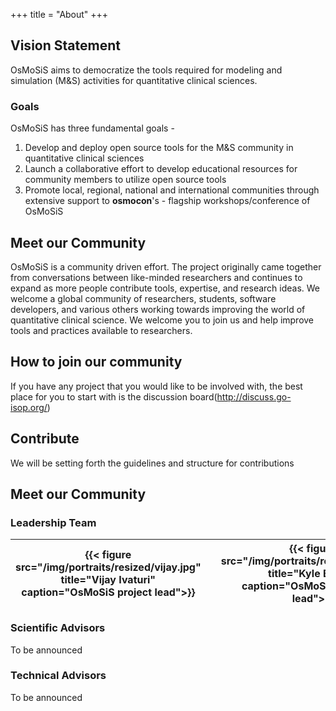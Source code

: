 +++
title = "About"
+++

## Vision Statement
OsMoSiS aims to democratize the tools required for modeling and simulation (M&S) activities for quantitative clinical sciences.

### Goals

OsMoSiS has three fundamental goals -

1. Develop and deploy open source tools for the M&S community in quantitative clinical sciences
2. Launch a collaborative effort to develop educational resources for community members to utilize open source tools
3. Promote local, regional, national and international communities through extensive support to **osmocon**'s - flagship workshops/conference of OsMoSiS

## Meet our Community

OsMoSiS is a community driven effort. The project originally came together from conversations between like-minded researchers and continues to expand as more people contribute tools, expertise, and research ideas. We welcome a global community of researchers, students, software developers, and various others working towards improving the world of quantitative clinical science. We welcome you to join us and help improve tools and practices available to researchers.


## How to join our community

If you have any project that you would like to be involved with, the best place for you to start with is the discussion board(http://discuss.go-isop.org/)


## Contribute

We will be setting forth the guidelines and structure for contributions

## Meet our Community

### Leadership Team

| {{< figure src="/img/portraits/resized/vijay.jpg" title="Vijay Ivaturi" caption="OsMoSiS project lead">}} |   | {{< figure src="/img/portraits/resized/kyle.jpg" title="Kyle Baron" caption="OsMoSiS scientific lead">}} |   | {{< figure src="/img/portraits/resized/devin.png" title="Devin Pastoor" caption="OsMoSiS technical lead">}} |
|-----------------------------------------------------------------------------------------------------------|---|----------------------------------------------------------------------------------------------------------|---|-------------------------------------------------------------------------------------------------------------|


### Scientific Advisors
To be announced

### Technical Advisors
To be announced
